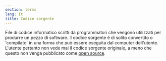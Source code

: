 ```yaml
---
section: terms
lang: it
title: Codice sorgente
---
```


File di codice informatico scritti da programmatori che vengono utilizzati per produrre un pezzo di software. Il codice sorgente è di solito convertito o 'compilato' in una forma che può essere eseguita dal computer dell'utente. L'utente pertanto non vede mai il codice sorgente originale, a meno che questo non venga pubblicato come [open source](../open-source/).
